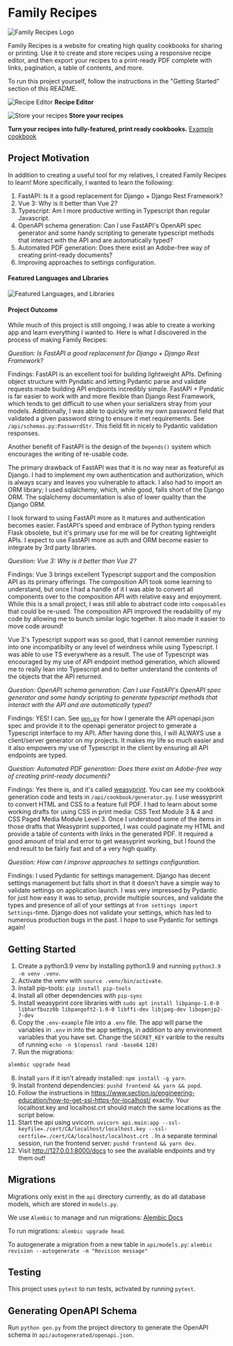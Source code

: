 # Family Recipes

![Family Recipes Logo](/examples/logo-white.png)

Family Recipes is a website for creating high quality cookbooks for sharing or printing. Use it to create and store recipes using a responsive recipe editor, and then export your recipes to a print-ready PDF complete with links, pagination, a table of contents, and more.

To run this project yourself, follow the instructions in the "Getting Started" section of this README.

![Recipe Editor](/examples/recipe-creator.png)
**Recipe Editor**

![Store your recipes](/examples/view-recipes.png)
**Store your recipes**

**Turn your recipes into fully-featured, print ready cookbooks.**
[Example cookbook](/examples/cookbook.pdf)

## Project Motivation

In addition to creating a useful tool for my relatives, I created Family Recipes to learn! More specifically, I wanted to learn the following:

1. FastAPI: Is it a good replacement for Django + Django Rest Framework?
2. Vue 3: Why is it better than Vue 2?
3. Typescript: Am I more productive writing in Typescript than regular Javascript.
4. OpenAPI schema generation: Can I use FastAPI's OpenAPI spec generator and some handy scripting to generate typescript methods that interact with the API and are automatically typed?
5. Automated PDF generation: Does there exist an Adobe-free way of creating print-ready documents?
6. Improving approaches to settings configuration.

#### Featured Languages and Libraries

![Featured Languages, and Libraries](/examples/feature-software.png)

#### Project Outcome

While much of this project is still ongoing, I was able to create a working app and learn everything I wanted to. Here is what I discovered in the process of making Family Recipes:

_Question: Is FastAPI a good replacement for Django + Django Rest Framework?_

Findings: FastAPI is an excellent tool for building lightweight APIs. Defining object structure with Pyndatic and letting Pydantic parse and validate requests made building API endpoints incredibly simple. FastAPI + Pyndatic is far easier to work with and more flexible than Django Rest Framework, which tends to get difficult to use when your serializers stray from your models. Additionally, I was able to quickly write my own password field that validated a given password string to ensure it met requirements. See `/api/schemas.py:PasswordStr`. This field fit in nicely to Pydantic validation responses.

Another benefit of FastAPI is the design of the `Depends()` system which encourages the writing of re-usable code.

The primary drawback of FastAPI was that it is no way near as featureful as Django. I had to implement my own authentication and authorization, which is always scary and leaves you vulnerable to attack. I also had to import an ORM library; I used sqlalchemy, which, while good, falls short of the Django ORM. The sqlalchemy documentation is also of lower quality than the Django ORM.

I look forward to using FastAPI more as it matures and authentication becomes easier. FastAPI's speed and embrace of Python typing renders Flask obsolete, but it's primary use for me will be for creating lightweight APIs. I expect to use FastAPI more as auth and ORM become easier to integrate by 3rd party libraries.

_Question: Vue 3: Why is it better than Vue 2?_

Findings: Vue 3 brings excellent Typescript support and the composition API as its primary offerings. The composition API took some learning to understand, but once I had a handle of it I was able to convert all components over to the composition API with relative easy and enjoyment. While this is a small project, I was still able to abstract code into `composables` that could be re-used. The composition API improved the readability of my code by allowing me to bunch similar logic together. It also made it easier to move code around!

Vue 3's Typescript support was so good, that I cannot remember running into one incompatibilty or any level of weirdness while using Typescript. I was able to use TS everywhere as a result. The use of Typescript was encouraged by my use of API endpoint method generation, which allowed me to really lean into Typescript and to better understand the contents of the objects that the API returned.

_Question: OpenAPI schema generation: Can I use FastAPI's OpenAPI spec generator and some handy scripting to generate typescript methods that interact with the API and are automatically typed?_

Findings: YES! I can. See [`gen.py`](gen.py) for how I generate the API openapi.json spec and provide it to the openapi generator project to generate a Typescript interface to my API. After having done this, I will ALWAYS use a client/server generator on my projects. It makes my life so much easier and it also empowers my use of Typescript in the client by ensuring all API endpoints are typed.

_Question: Automated PDF generation: Does there exist an Adobe-free way of creating print-ready documents?_

Findings: Yes there is, and it's called [weasyprint](https://weasyprint.org/). You can see my cookbook generation code and tests in `/api/cookbook/generator.py`. I use weasyprint to convert HTML and CSS to a feature full PDF. I had to learn about some working drafts for using CSS in print media: CSS Text Module 3 & 4 and CSS Paged Media Module Level 3. Once I understood some of the items in those drafts that Weasyprint supported, I was could paginate my HTML and provide a table of contents with links in the generated PDF. It required a good amount of trial and error to get weasyprint working, but I found the end result to be fairly fast and of a very high quality.

_Question: How can I improve approaches to settings configuration._

Findings: I used Pydantic for settings management. Django has decent settings management but falls short in that it doesn't have a simple way to validate settings on application launch. I was very impressed by Pydantic for just how easy it was to setup, provide multiple sources, and validate the types and presence of all of your settings at `from settings import Settings`-time. Django does not validate your settings, which has led to numerous production bugs in the past. I hope to use Pydantic for settings again!

## Getting Started

1. Create a python3.9 venv by installing python3.9 and running `python3.9 -m venv .venv`.
2. Activate the venv with `source .venv/bin/activate`.
3. Install pip-tools: `pip install pip-tools`
4. Install all other dependencies with `pip-sync`
5. Install weasyprint core libraries with `sudo apt install libpango-1.0-0 libharfbuzz0b libpangoft2-1.0-0 libffi-dev libjpeg-dev libopenjp2-7-dev`
6. Copy the `.env-example` file into a `.env` file. The app will parse the variables in `.env` in into the app settings, in addition to any environment variables that you have set. Change the `SECRET_KEY` varible to the results of running `echo -n $(openssl rand -base64 128)`
7. Run the migrations:

```bash
alembic upgrade head
```

8. Install `yarn` if it isn't already installed: `npm install -g yarn`.
9. Install frontend dependencies: `pushd frontend && yarn && popd`.
10. Follow the instructions in https://www.section.io/engineering-education/how-to-get-ssl-https-for-localhost/ exactly. Your localhost.key and localhost.crt should match the same locations as the script below.
11. Start the api using uvicorn. `uvicorn api.main:app --ssl-keyfile=./cert/CA/localhost/localhost.key --ssl-certfile=./cert/CA/localhost/localhost.crt `. In a separate terminal session, run the frontend server: `pushd frontend && yarn dev`.
12. Visit http://127.0.0.1:8000/docs to see the available endpoints and try them out!

## Migrations

Migrations only exist in the `api` directory currently, as do all database models, which are stored in `models.py`.

We use `Alembic` to manage and run migrations: [Alembic Docs](https://alembic.sqlalchemy.org)

To run migrations: `alembic upgrade head`.

To autogenerate a migration from a new table in `api/models.py`: `alembic revision --autogenerate -m "Revision message"`

## Testing

This project uses `pytest` to run tests, activated by running `pytest`.

## Generating OpenAPI Schema

Run `python gen.py` from the project directory to generate the OpenAPI schema in `api/autogenerated/openapi.json`.
